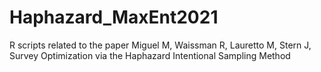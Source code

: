 # Haphazard_MaxEnt2021
R scripts related to the paper Miguel M, Waissman R, Lauretto M, Stern J, Survey Optimization via the Haphazard Intentional Sampling Method
